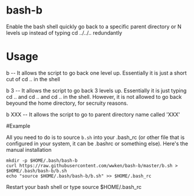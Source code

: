 # bash-b

Enable the bash shell quickly go back to a specific parent directory or N levels up instead of typing cd ../../.. redundantly

# Usage

b     -- It allows the script to go back one level up.  Essentially it is just a short cut of cd .. in the shell

b 3   -- It allows the script to go back 3 levels up.  Essentially it is just typing cd .. and cd .. and cd .. in the shell.  However, it is not allowed to go back beyound the home directory, for secruity reasons.

b XXX -- It allows the script to go to parent directory name called 'XXX'

#Example

All you need to do is to source `b.sh` into your .bash_rc (or other file that is configured in your system, it can be .bashrc or something else). Here's the manual installation

    mkdir -p $HOME/.bash/bash-b
    curl https://raw.githubusercontent.com/wwken/bash-b/master/b.sh > $HOME/.bash/bash-b/b.sh
    echo "source $HOME/.bash/bash-b/b.sh" >> $HOME/.bash_rc

Restart your bash shell or type source $HOME/.bash_rc
